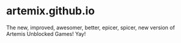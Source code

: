 # artemix.github.io
The new, improved, awesomer, better, epicer, spicer, new version of Artemis Unblocked Games! Yay!

